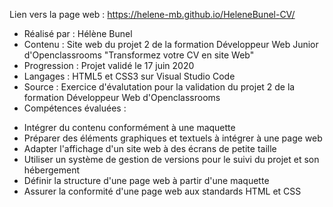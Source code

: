 Lien vers la page web : https://helene-mb.github.io/HeleneBunel-CV/

- Réalisé par : Hélène Bunel 
- Contenu : Site web du projet 2 de la formation Développeur Web Junior d'Openclassrooms
"Transformez votre CV en site Web"
- Progression : Projet validé le 17 juin 2020 
- Langages : HTML5 et CSS3 sur Visual Studio Code
- Source : Exercice d'évalutation pour la validation du projet 2 de la formation Développeur Web d'Openclassrooms 
- Compétences évaluées :
+ Intégrer du contenu conformément à une maquette
+ Préparer des éléments graphiques et textuels à intégrer à une page web
+ Adapter l'affichage d'un site web à des écrans de petite taille
+ Utiliser un système de gestion de versions pour le suivi du projet et son hébergement
+ Définir la structure d'une page web à partir d'une maquette
+ Assurer la conformité d'une page web aux standards HTML et CSS
